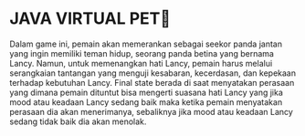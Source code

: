 # JAVA VIRTUAL PET🐼

Dalam game ini, pemain akan memerankan sebagai seekor panda jantan yang ingin memiliki teman hidup, seorang panda betina yang bernama Lancy. Namun, untuk memenangkan hati Lancy, pemain harus melalui serangkaian tantangan yang menguji kesabaran, kecerdasan, dan kepekaan terhadap kebutuhan Lancy. Final state berada di saat menyatakan perasaan yang dimana pemain dituntut bisa mengerti suasana hati Lancy yang jika mood atau keadaan Lancy sedang baik maka ketika pemain menyatakan perasaan dia akan menerimanya, sebaliknya jika mood atau keadaan Lancy sedang tidak baik dia akan menolak.
